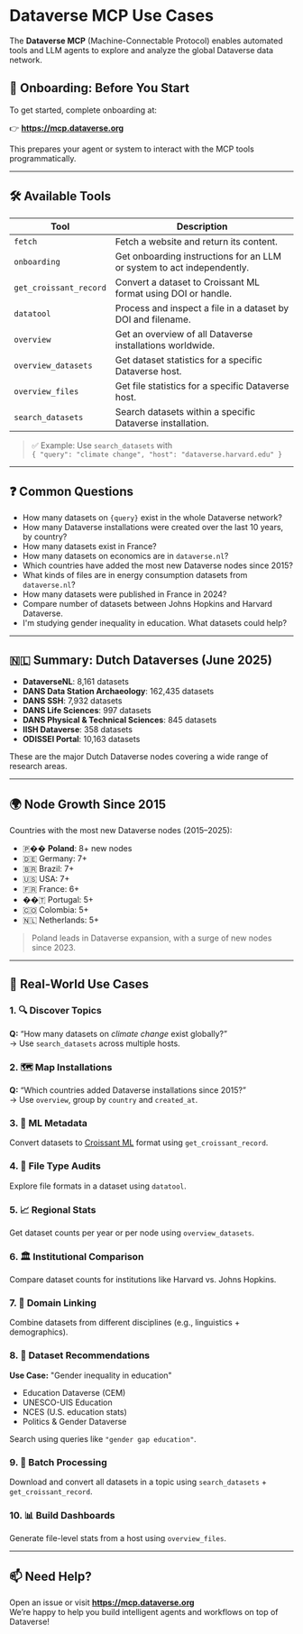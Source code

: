 # Dataverse MCP Use Cases

The **Dataverse MCP** (Machine-Connectable Protocol) enables automated tools and LLM agents to explore and analyze the global Dataverse data network.

## 🚀 Onboarding: Before You Start

To get started, complete onboarding at:

👉 **https://mcp.dataverse.org**

This prepares your agent or system to interact with the MCP tools programmatically.

---

## 🛠 Available Tools

| Tool | Description |
|------|-------------|
| `fetch` | Fetch a website and return its content. |
| `onboarding` | Get onboarding instructions for an LLM or system to act independently. |
| `get_croissant_record` | Convert a dataset to Croissant ML format using DOI or handle. |
| `datatool` | Process and inspect a file in a dataset by DOI and filename. |
| `overview` | Get an overview of all Dataverse installations worldwide. |
| `overview_datasets` | Get dataset statistics for a specific Dataverse host. |
| `overview_files` | Get file statistics for a specific Dataverse host. |
| `search_datasets` | Search datasets within a specific Dataverse installation. |

> ✅ Example: Use `search_datasets` with  
> `{ "query": "climate change", "host": "dataverse.harvard.edu" }`

---

## ❓ Common Questions

- How many datasets on `{query}` exist in the whole Dataverse network?
- How many Dataverse installations were created over the last 10 years, by country?
- How many datasets exist in France?
- How many datasets on economics are in `dataverse.nl`?
- Which countries have added the most new Dataverse nodes since 2015?
- What kinds of files are in energy consumption datasets from `dataverse.nl`?
- How many datasets were published in France in 2024?
- Compare number of datasets between Johns Hopkins and Harvard Dataverse.
- I'm studying gender inequality in education. What datasets could help?

---

## 🇳🇱 Summary: Dutch Dataverses (June 2025)

- **DataverseNL**: 8,161 datasets  
- **DANS Data Station Archaeology**: 162,435 datasets  
- **DANS SSH**: 7,932 datasets  
- **DANS Life Sciences**: 997 datasets  
- **DANS Physical & Technical Sciences**: 845 datasets  
- **IISH Dataverse**: 358 datasets  
- **ODISSEI Portal**: 10,163 datasets  

These are the major Dutch Dataverse nodes covering a wide range of research areas.

---

## 🌍 Node Growth Since 2015

Countries with the most new Dataverse nodes (2015–2025):

- 🇵�� **Poland**: 8+ new nodes
- 🇩🇪 Germany: 7+
- 🇧🇷 Brazil: 7+
- 🇺🇸 USA: 7+
- 🇫🇷 France: 6+
- ��🇹 Portugal: 5+
- 🇨🇴 Colombia: 5+
- 🇳🇱 Netherlands: 5+

> Poland leads in Dataverse expansion, with a surge of new nodes since 2023.

---

## 📘 Real-World Use Cases

### 1. 🔍 Discover Topics
**Q:** “How many datasets on *climate change* exist globally?”  
→ Use `search_datasets` across multiple hosts.

### 2. 🗺 Map Installations
**Q:** “Which countries added Dataverse installations since 2015?”  
→ Use `overview`, group by `country` and `created_at`.

### 3. 🧾 ML Metadata
Convert datasets to [Croissant ML](https://mlcroissant.org) format using `get_croissant_record`.

### 4. 📁 File Type Audits
Explore file formats in a dataset using `datatool`.

### 5. 📈 Regional Stats
Get dataset counts per year or per node using `overview_datasets`.

### 6. 🏛 Institutional Comparison
Compare dataset counts for institutions like Harvard vs. Johns Hopkins.

### 7. 🔗 Domain Linking
Combine datasets from different disciplines (e.g., linguistics + demographics).

### 8. 🧠 Dataset Recommendations
**Use Case:** "Gender inequality in education"
- Education Dataverse (CEM)
- UNESCO-UIS Education
- NCES (U.S. education stats)
- Politics & Gender Dataverse

Search using queries like `"gender gap education"`.

### 9. 🧺 Batch Processing
Download and convert all datasets in a topic using `search_datasets` + `get_croissant_record`.

### 10. 📊 Build Dashboards
Generate file-level stats from a host using `overview_files`.

---

## 📫 Need Help?

Open an issue or visit **https://mcp.dataverse.org**  
We’re happy to help you build intelligent agents and workflows on top of Dataverse!


